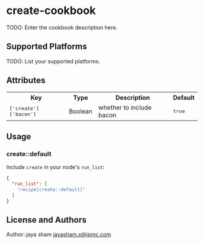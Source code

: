 # create-cookbook

TODO: Enter the cookbook description here.

## Supported Platforms

TODO: List your supported platforms.

## Attributes

<table>
  <tr>
    <th>Key</th>
    <th>Type</th>
    <th>Description</th>
    <th>Default</th>
  </tr>
  <tr>
    <td><tt>['create']['bacon']</tt></td>
    <td>Boolean</td>
    <td>whether to include bacon</td>
    <td><tt>true</tt></td>
  </tr>
</table>

## Usage

### create::default

Include `create` in your node's `run_list`:

```json
{
  "run_list": [
    "recipe[create::default]"
  ]
}
```

## License and Authors

Author::jaya sham <jayasham.x@jpmc.com>
